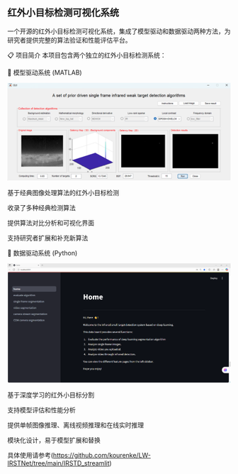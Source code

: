## 红外小目标检测可视化系统

一个开源的红外小目标检测可视化系统，集成了模型驱动和数据驱动两种方法，为研究者提供完整的算法验证和性能评估平台。

📋 项目简介
本项目包含两个独立的红外小目标检测系统：

🔧 模型驱动系统 (MATLAB)

![fig1](./Model_driven_GUI.png)

基于经典图像处理算法的红外小目标检测

收录了多种经典检测算法

提供算法对比分析和可视化界面

支持研究者扩展和补充新算法

🤖 数据驱动系统 (Python)

![fig2](./Data_driven_GUI.png)

基于深度学习的红外小目标分割

支持模型评估和性能分析

提供单帧图像推理、离线视频推理和在线实时推理

模块化设计，易于模型扩展和替换

具体使用请参考(https://github.com/kourenke/LW-IRSTNet/tree/main/IRSTD_streamlit)
